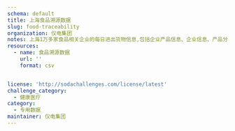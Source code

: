```yaml
---
schema: default
title: 上海食品溯源数据
slug: food-traceability
organization: 仪电集团
notes: 上海1万多家食品相关企业的每日进出货物信息,包括企业产品信息、企业信息、产品分类信息、溯源台帐
resources:
  - name: 食品溯源数据
    url: ''
    format: csv


license: 'http://sodachallenges.com/license/latest'
challenge_category: 
  - 健康医疗
category:
  - 专用数据
maintainer: 仪电集团
---
```

